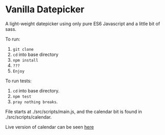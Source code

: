 # Vanilla Datepicker

A light-weight datepicker using only pure ES6 Javascript and a little bit of sass.

To run:
1) `git clone`
2) `cd` into base directory
3) `npm install`
4) `???`
5) `Enjoy`

To run tests:
1) `cd` into base directory.
2) `npm test`
3) `pray nothing breaks`.

File starts at ./src/scripts/main.js, and the calendar bit is found in ./src/scripts/calendar.

Live version of calendar can be seen [here](https://christianevans214.github.io/)
